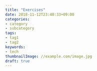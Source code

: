 ```yaml
---
title: "Exercises"
date: 2018-11-12T23:40:33+09:00
categories:
- category
- subcategory
tags:
- tag1
- tag2
keywords:
- tech
thumbnailImage: //example.com/image.jpg
draft: true
---
```


<!--more-->
